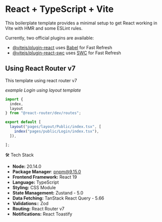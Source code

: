 # React + TypeScript + Vite

This boilerplate template provides a minimal setup to get React working in Vite with HMR and some ESLint rules.

Currently, two official plugins are available:

- [@vitejs/plugin-react](https://github.com/vitejs/vite-plugin-react/blob/main/packages/plugin-react/README.md) uses [Babel](https://babeljs.io/) for Fast Refresh
- [@vitejs/plugin-react-swc](https://github.com/vitejs/vite-plugin-react-swc) uses [SWC](https://swc.rs/) for Fast Refresh

## Using React Router v7

This template using react router v7 

*example Login using layout template*

```js
import {
  index,
  layout
} from "@react-router/dev/routes";

export default [
  layout("pages/layout/Public/index.tsx", [
    index("pages/public/Login/index.tsx"),
  ]),

]; 
```

🛠️ Tech Stack 

- **Node:** 20.14.0
- **Package Manager**: pnpm@9.15.0
- **Frontend Framework:** React 19
- **Language:** TypeScript
- **Styling:** CSS Module
- **State Management:** Zustand - 5.0
- **Data Fetching:** TanStack React Query - 5.66
- **Validations:**: Zod
- **Routing:** React Router v7
- **Notifications:** React Toastify
